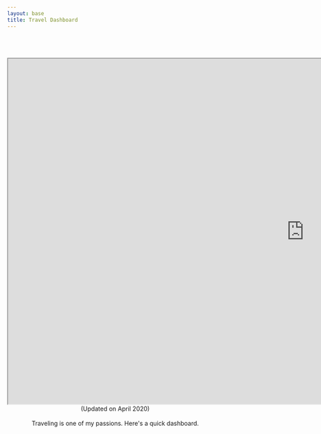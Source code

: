```yaml
---
layout: base
title: Travel Dashboard
---
```

<br>
<br>
<br>
<center><iframe src="https://public.tableau.com/views/Book3_15866483987300/VivsFlights?:showVizHome=no&:embed=true" width="1380" height="805" align="middle"></iframe></center>

<div class="col-lg-8 col-lg-offset-2 col-md-10 col-md-offset-1">
  <div align="center">(Updated on April 2020)
  <br><br>
  Traveling is one of my passions. Here's a quick dashboard.</div>
</div>
<br>
<br>
